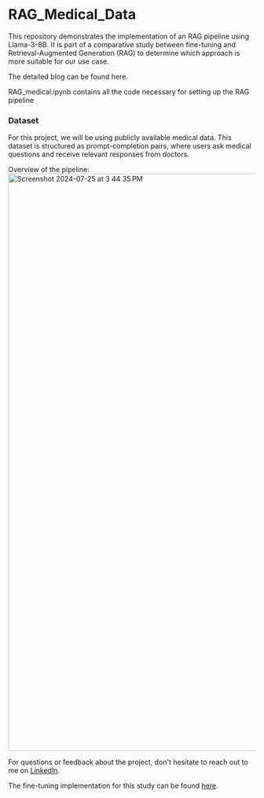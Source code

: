# RAG_Medical_Data

This repository demonstrates the implementation of an RAG pipeline using Llama-3-8B. It is part of a comparative study between fine-tuning and Retrieval-Augmented Generation (RAG) to determine which approach is more suitable for our use case.

The detailed blog can be found here.

RAG_medical.ipynb contains all the code necessary for setting up the RAG pipeline

### Dataset
For this project, we will be using publicly available medical data. This dataset is structured as prompt-completion pairs, where users ask medical questions and receive relevant responses from doctors.


Overview of the pipeline: 
<img width="1175" alt="Screenshot 2024-07-25 at 3 44 35 PM" src="https://github.com/user-attachments/assets/09a48d4a-4acf-4728-a116-f6f88b18ea88">



For questions or feedback about the project, don't hesitate to reach out to me on [LinkedIn](https://www.linkedin.com/in/siddhesh-sreedar/).

The fine-tuning implementation for this study can be found [here](https://github.com/Siddhesh19991/Llama-3-8B-Fine-tune).



